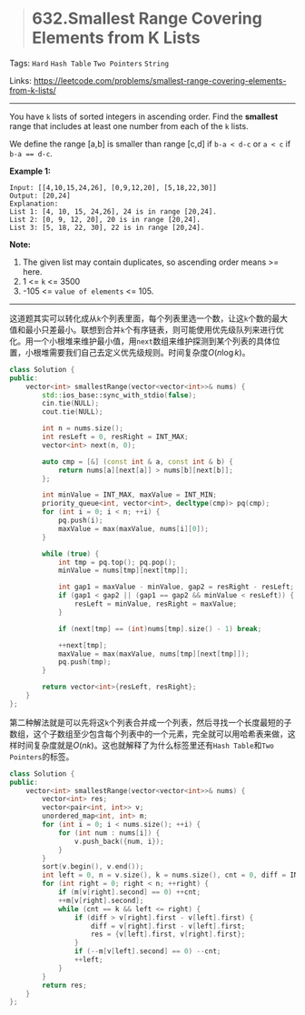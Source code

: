 > # 632.Smallest Range Covering Elements from K Lists

Tags: `Hard` `Hash Table` `Two Pointers` `String`

Links: https://leetcode.com/problems/smallest-range-covering-elements-from-k-lists/

-----

You have `k` lists of sorted integers in ascending order. Find the **smallest** range that includes at least one number from each of the `k` lists.

We define the range [a,b] is smaller than range [c,d] if `b-a < d-c` or `a < c` if `b-a == d-c`.

**Example 1:**

```
Input: [[4,10,15,24,26], [0,9,12,20], [5,18,22,30]]
Output: [20,24]
Explanation: 
List 1: [4, 10, 15, 24,26], 24 is in range [20,24].
List 2: [0, 9, 12, 20], 20 is in range [20,24].
List 3: [5, 18, 22, 30], 22 is in range [20,24].
```

**Note:**

1. The given list may contain duplicates, so ascending order means >= here.
2. 1 <= `k` <= 3500
3. -105 <= `value of elements` <= 105.

-------

这道题其实可以转化成从`k`个列表里面，每个列表里选一个数，让这`k`个数的最大值和最小只差最小。联想到合并`k`个有序链表，则可能使用优先级队列来进行优化。用一个小根堆来维护最小值，用`next`数组来维护探测到某个列表的具体位置，小根堆需要我们自己去定义优先级规则。时间复杂度$O(n \log{k})$。

```c++
class Solution {
public:
    vector<int> smallestRange(vector<vector<int>>& nums) {
    	std::ios_base::sync_with_stdio(false);
    	cin.tie(NULL);
    	cout.tie(NULL);

    	int n = nums.size();
    	int resLeft = 0, resRight = INT_MAX;
    	vector<int> next(n, 0);

    	auto cmp = [&] (const int & a, const int & b) {
    		return nums[a][next[a]] > nums[b][next[b]];
    	};

    	int minValue = INT_MAX, maxValue = INT_MIN;
    	priority_queue<int, vector<int>, decltype(cmp)> pq(cmp);
    	for (int i = 0; i < n; ++i) {
    		pq.push(i);
    		maxValue = max(maxValue, nums[i][0]);
    	}

    	while (true) {
    		int tmp = pq.top(); pq.pop();
    		minValue = nums[tmp][next[tmp]];

    		int gap1 = maxValue - minValue, gap2 = resRight - resLeft;
    		if (gap1 < gap2 || (gap1 == gap2 && minValue < resLeft)) {
    			resLeft = minValue, resRight = maxValue;
    		}

    		if (next[tmp] == (int)nums[tmp].size() - 1) break;

    		++next[tmp];
    		maxValue = max(maxValue, nums[tmp][next[tmp]]);
    		pq.push(tmp);
    	}

    	return vector<int>{resLeft, resRight};
    }
};
```

第二种解法就是可以先将这`k`个列表合并成一个列表，然后寻找一个长度最短的子数组，这个子数组至少包含每个列表中的一个元素，完全就可以用哈希表来做，这样时间复杂度就是$O(nk)$。这也就解释了为什么标签里还有`Hash Table`和`Two Pointers`的标签。

```c++
class Solution {
public:
    vector<int> smallestRange(vector<vector<int>>& nums) {
        vector<int> res;
        vector<pair<int, int>> v;
        unordered_map<int, int> m;
        for (int i = 0; i < nums.size(); ++i) {
            for (int num : nums[i]) {
                v.push_back({num, i});
            }
        }
        sort(v.begin(), v.end());
        int left = 0, n = v.size(), k = nums.size(), cnt = 0, diff = INT_MAX;
        for (int right = 0; right < n; ++right) {
            if (m[v[right].second] == 0) ++cnt;
            ++m[v[right].second];
            while (cnt == k && left <= right) {
                if (diff > v[right].first - v[left].first) {
                    diff = v[right].first - v[left].first;
                    res = {v[left].first, v[right].first};
                } 
                if (--m[v[left].second] == 0) --cnt;
                ++left;
            }
        }
        return res;
    }
};
```

